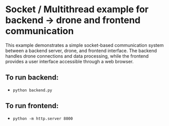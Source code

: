 # Socket / Multithread example for backend -> drone and frontend communication

This example demonstrates a simple socket-based communication system between a backend server, drone, and frontend interface. The backend handles drone connections and data processing, while the frontend provides a user interface accessible through a web browser.

## To run backend:

- `python backend.py`

## To run frontend:

- `python -m http.server 8000`
